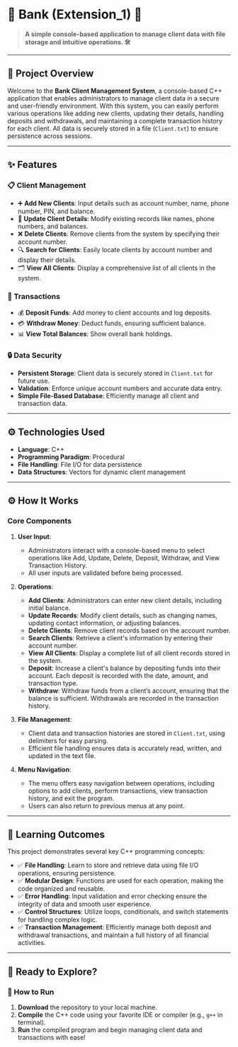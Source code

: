 # 🏦 Bank (Extension_1) 💼

> **A simple console-based application to manage client data with file storage and intuitive operations. 🛠️**

---

## 🌟 Project Overview

Welcome to the **Bank Client Management System**, a console-based C++ application that enables administrators to manage client data in a secure and user-friendly environment. With this system, you can easily perform various operations like adding new clients, updating their details, handling deposits and withdrawals, and maintaining a complete transaction history for each client. All data is securely stored in a file (`Client.txt`) to ensure persistence across sessions.

---

## ✨ Features

### 📋 Client Management
- ➕ **Add New Clients**: Input details such as account number, name, phone number, PIN, and balance.
- 📝 **Update Client Details**: Modify existing records like names, phone numbers, and balances.
- ❌ **Delete Clients**: Remove clients from the system by specifying their account number.
- 🔍 **Search for Clients**: Easily locate clients by account number and display their details.
- 🗂️ **View All Clients**: Display a comprehensive list of all clients in the system.

### 💸 Transactions
- 💰 **Deposit Funds**: Add money to client accounts and log deposits.
- 💳 **Withdraw Money**: Deduct funds, ensuring sufficient balance.
- 📊 **View Total Balances**: Show overall bank holdings.

### 🔒 Data Security
- **Persistent Storage**: Client data is securely stored in `Client.txt` for future use.
- **Validation**: Enforce unique account numbers and accurate data entry.
- **Simple File-Based Database**: Efficiently manage all client and transaction data.

---

## ⚙️ Technologies Used

- **Language**: C++
- **Programming Paradigm**: Procedural
- **File Handling**: File I/O for data persistence
- **Data Structures**: Vectors for dynamic client management

---


## ⚙️ How It Works

### Core Components
1. **User Input**:
   - Administrators interact with a console-based menu to select operations like Add, Update, Delete, Deposit, Withdraw, and View Transaction History.
   - All user inputs are validated before being processed.

2. **Operations**:
   - **Add Clients**: Administrators can enter new client details, including initial balance.
   - **Update Records**: Modify client details, such as changing names, updating contact information, or adjusting balances.
   - **Delete Clients**: Remove client records based on the account number.
   - **Search Clients**: Retrieve a client's information by entering their account number.
   - **View All Clients**: Display a complete list of all client records stored in the system.
   - **Deposit**: Increase a client's balance by depositing funds into their account. Each deposit is recorded with the date, amount, and transaction type.
   - **Withdraw**: Withdraw funds from a client’s account, ensuring that the balance is sufficient. Withdrawals are recorded in the transaction history.

3. **File Management**:
   - Client data and transaction histories are stored in `Client.txt`, using delimiters for easy parsing.
   - Efficient file handling ensures data is accurately read, written, and updated in the text file.

4. **Menu Navigation**:
   - The menu offers easy navigation between operations, including options to add clients, perform transactions, view transaction history, and exit the program.
   - Users can also return to previous menus at any point.

---

## 🎯 Learning Outcomes

This project demonstrates several key C++ programming concepts:
- ✅ **File Handling**: Learn to store and retrieve data using file I/O operations, ensuring persistence.
- ✅ **Modular Design**: Functions are used for each operation, making the code organized and reusable.
- ✅ **Error Handling**: Input validation and error checking ensure the integrity of data and smooth user experience.
- ✅ **Control Structures**: Utilize loops, conditionals, and switch statements for handling complex logic.
- ✅ **Transaction Management**: Efficiently manage both deposit and withdrawal transactions, and maintain a full history of all financial activities.

---

## 🏁 Ready to Explore?

### 🚀 How to Run
1. **Download** the repository to your local machine.
2. **Compile** the C++ code using your favorite IDE or compiler (e.g., `g++` in terminal).
3. **Run** the compiled program and begin managing client data and transactions with ease!


